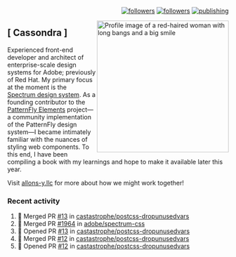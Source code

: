<p align="right"><a rel="me" href="https://front-end.social/@castastrophe">
    <img alt="followers" title="Follow me on Mastodon" src="https://img.shields.io/mastodon/follow/109297102751309835?domain=https%3A%2F%2Ffront-end.social&label=Follow&logo=mastodon&logoColor=white&style=for-the-badge&labelColor=008080&color=006969"/></a>
  <a href="https://codepen.io/castastrophe/">
    <img alt="followers" title="Follow me on CodePen" src="https://img.shields.io/badge/16-1?color=640464&labelColor=7c007c&style=for-the-badge&logo=codepen&label=Follow"/></a>
<a href="https://castastrophe.medium.com/">
    <img alt="publishing" title="View articles on Medium" src="https://img.shields.io/badge/107-1?color=666&labelColor=444&label=subscribe&logo=medium&logoColor=white&style=for-the-badge"/></a>
    </p>
    
<img align="right" src="https://user-images.githubusercontent.com/1840295/209837133-f6b4d7a5-2117-4634-83b8-a635fb49a96a.png" height="300" alt="Profile image of a red-haired woman with long bangs and a big smile">

## [&nbsp;Cassondra&nbsp;]
    
Experienced front-end developer and architect of enterprise-scale design systems for Adobe; previously of Red Hat. My primary focus at the moment is the [Spectrum design system](https://github.com/adobe/spectrum-css). As a founding contributor to the [PatternFly&nbsp;Elements](https://github.com/patternfly/patternfly-elements) project&mdash;a community implementation of the PatternFly design system&mdash;I became intimately familiar with the nuances of styling web components. To this end, I have been compiling a book with my learnings and hope to make it available later this year.

Visit [allons-y.llc](http://allons-y.llc/) for more about how we might work together!

### Recent activity

<!--START_SECTION:activity-->
1. 🎉 Merged PR [#13](https://github.com/castastrophe/postcss-dropunusedvars/pull/13) in [castastrophe/postcss-dropunusedvars](https://github.com/castastrophe/postcss-dropunusedvars)
2. 🎉 Merged PR [#1964](https://github.com/adobe/spectrum-css/pull/1964) in [adobe/spectrum-css](https://github.com/adobe/spectrum-css)
3. 💪 Opened PR [#13](https://github.com/castastrophe/postcss-dropunusedvars/pull/13) in [castastrophe/postcss-dropunusedvars](https://github.com/castastrophe/postcss-dropunusedvars)
4. 🎉 Merged PR [#12](https://github.com/castastrophe/postcss-dropunusedvars/pull/12) in [castastrophe/postcss-dropunusedvars](https://github.com/castastrophe/postcss-dropunusedvars)
5. 💪 Opened PR [#12](https://github.com/castastrophe/postcss-dropunusedvars/pull/12) in [castastrophe/postcss-dropunusedvars](https://github.com/castastrophe/postcss-dropunusedvars)
<!--END_SECTION:activity-->
